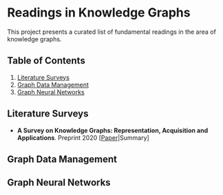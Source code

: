 # Readings in Knowledge Graphs

This project presents a curated list of fundamental readings in the area of knowledge graphs.

## <a name='TOC'>Table of Contents</a>

  1. [Literature Surveys](#surveys)
  2. [Graph Data Management](#graph-dm)
  3. [Graph Neural Networks](#graph-nn)

## <a name='survey'> Literature Surveys
  * **A Survey on Knowledge Graphs: Representation, Acquisition and Applications**. Preprint 2020 [[Paper](https://arxiv.org/pdf/2002.00388)|Summary]

##  <a name='graph-theory'> Graph Data Management

##  <a name='graph-nn'> Graph Neural Networks
